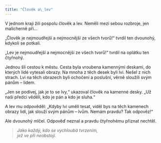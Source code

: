 ```yaml
---
title: "Člověk a\_lev"
---
```


  

V jednom kraji žili pospolu člověk a lev. Neměli mezi sebou rozbroje, jen malicherně při…

„Člověk je nejmoudřejší a nejmocnější ze všech tvorů!“ tvrdil ten dvounohý, kdykoli se potkali.

„Lev je nejmoudřejší a nejmocnější ze všech tvorů!“ tvrdil na oplátku ten čtyřnohý.

Jednou šli cestou k městu. Cesta byla vroubena kamennými deskami, do kterých lidé vytesali obrazy. Na mnoha z těch desek byli lvi. Nešel z nich strach. Lvi na těch obrazech byli ochočení a poslušní, věrně sloužili svým pánům – lidem.

„Jen se podívej, jak je to se lvy,“ ukazoval člověk na kamenné desky. „Už naši předci věděli, kdo je pán a kdo je sluha.“

A lev mu odpověděl: „Kdyby lvi uměli tesat, viděl bys na těch kamenech obrazy lidí, jak slouží svým pánům – lvům. Nemám pravdu? Tak odpověz!“

Ale dvounohý mlčel. Odpověď neznal a pravdu čtyřnohému přiznat nechtěl.

> _Jako každý, kdo se vychloubá tvrzením,  
> jež ve při neobstojí._
